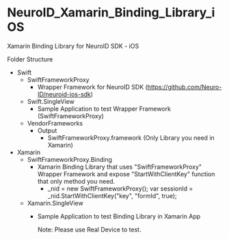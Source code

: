 # NeuroID_Xamarin_Binding_Library_iOS
Xamarin Binding Library for NeuroID SDK - iOS

Folder Structure 
- Swift
  - SwiftFrameworkProxy
    - Wrapper Framework for NeuroID SDK (https://github.com/Neuro-ID/neuroid-ios-sdk)
  - Swift.SingleView
    - Sample Application to test Wrapper Framework (SwiftFrameworkProxy)
  - VendorFrameworks
    - Output
      - SwiftFrameworkProxy.framework (Only Library you need in Xamarin)
- Xamarin
  - SwiftFrameworkProxy.Binding
    - Xamarin Binding Library that uses "SwiftFrameworkProxy" Wrapper Framework and expose "StartWithClientKey" function that only method you need.
      -  _nid = new SwiftFrameworkProxy();
         var sessionId = _nid.StartWithClientKey("key", "formId", true);
   - Xamarin.SingleView
     - Sample Application to test Binding Library in Xamarin App
    
       Note: Please use Real Device to test. 
